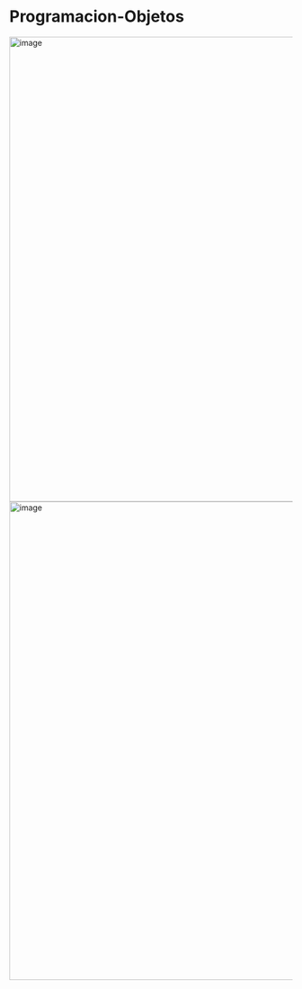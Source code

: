 # Programacion-Objetos
<img width="1785" height="825" alt="image" src="https://github.com/user-attachments/assets/3fed7ea0-f444-488f-8eb3-e4242b65510f" />
<img width="594" height="849" alt="image" src="https://github.com/user-attachments/assets/3bcef2c0-1de6-4d38-9123-f288fbdd1fb0" />
